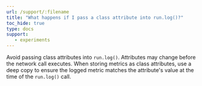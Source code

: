 ```yaml
---
url: /support/:filename
title: "What happens if I pass a class attribute into run.log()?"
toc_hide: true
type: docs
support:
   - experiments
---
```

Avoid passing class attributes into `run.log()`. Attributes may change before the network call executes. When storing metrics as class attributes, use a deep copy to ensure the logged metric matches the attribute's value at the time of the `run.log()` call.